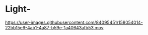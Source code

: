 # Light-

https://user-images.githubusercontent.com/84095451/158054014-22bb15e6-4ab1-4a87-b59e-1a40643afb53.mov

